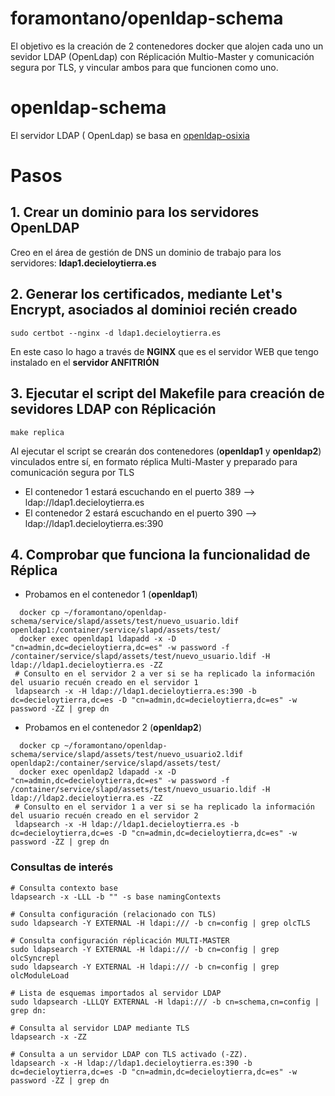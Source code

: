 # foramontano/openldap-schema
El objetivo es la creación de 2 contenedores docker que alojen cada uno un sevidor LDAP (OpenLdap) con Réplicación Multio-Master y comunicación segura por TLS, y vincular ambos para que funcionen como uno.

# openldap-schema
El servidor LDAP ( OpenLdap) se basa en [openldap-osixia](https://github.com/osixia/docker-openldap)

# Pasos
## 1. Crear un dominio para los servidores OpenLDAP 
Creo en el área de gestión de DNS un dominio de trabajo para los servidores: **ldap1.decieloytierra.es**
## 2. Generar los certificados, mediante Let's Encrypt, asociados al dominioi recién creado
```
sudo certbot --nginx -d ldap1.decieloytierra.es
```
En este caso lo hago a través de **NGINX** que es el servidor WEB que tengo instalado en el **servidor ANFITRIÓN**

## 3. Ejecutar el script del Makefile para creación de sevidores LDAP con Réplicación 
```
make replica
```
Al ejecutar el script se crearán dos contenedores (**openldap1** y **openldap2**) vinculados entre sí, en formato réplica Multi-Master y preparado para comunicación segura por TLS
- El contenedor 1 estará escuchando en el puerto 389 --> ldap://ldap1.decieloytierra.es
- El contenedor 2 estará escuchando en el puerto 390 --> ldap://ldap1.decieloytierra.es:390

## 4. Comprobar que funciona la funcionalidad de Réplica
  - Probamos en el contenedor 1 (**openldap1**)
```
  docker cp ~/foramontano/openldap-schema/service/slapd/assets/test/nuevo_usuario.ldif openldap1:/container/service/slapd/assets/test/
  docker exec openldap1 ldapadd -x -D "cn=admin,dc=decieloytierra,dc=es" -w password -f /container/service/slapd/assets/test/nuevo_usuario.ldif -H ldap://ldap1.decieloytierra.es -ZZ
 # Consulto en el servidor 2 a ver si se ha replicado la información del usuario recuén creado en el servidor 1
 ldapsearch -x -H ldap://ldap1.decieloytierra.es:390 -b dc=decieloytierra,dc=es -D "cn=admin,dc=decieloytierra,dc=es" -w password -ZZ | grep dn
 ```
  - Probamos en el contenedor 2 (**openldap2**)
```
  docker cp ~/foramontano/openldap-schema/service/slapd/assets/test/nuevo_usuario2.ldif openldap2:/container/service/slapd/assets/test/
  docker exec openldap2 ldapadd -x -D "cn=admin,dc=decieloytierra,dc=es" -w password -f /container/service/slapd/assets/test/nuevo_usuario.ldif -H ldap://ldap2.decieloytierra.es -ZZ
 # Consulto en el servidor 1 a ver si se ha replicado la información del usuario recuén creado en el servidor 2
 ldapsearch -x -H ldap://ldap1.decieloytierra.es -b dc=decieloytierra,dc=es -D "cn=admin,dc=decieloytierra,dc=es" -w password -ZZ | grep dn
 ```
### Consultas de interés
```
# Consulta contexto base
ldapsearch -x -LLL -b "" -s base namingContexts

# Consulta configuración (relacionado con TLS)
sudo ldapsearch -Y EXTERNAL -H ldapi:/// -b cn=config | grep olcTLS

# Consulta configuración réplicación MULTI-MASTER
sudo ldapsearch -Y EXTERNAL -H ldapi:/// -b cn=config | grep olcSyncrepl
sudo ldapsearch -Y EXTERNAL -H ldapi:/// -b cn=config | grep olcModuleLoad

# Lista de esquemas importados al servidor LDAP
sudo ldapsearch -LLLQY EXTERNAL -H ldapi:/// -b cn=schema,cn=config | grep dn:

# Consulta al servidor LDAP mediante TLS
ldapsearch -x -ZZ

# Consulta a un servidor LDAP con TLS activado (-ZZ).
ldapsearch -x -H ldap://ldap1.decieloytierra.es:390 -b dc=decieloytierra,dc=es -D "cn=admin,dc=decieloytierra,dc=es" -w password -ZZ | grep dn

```
 



